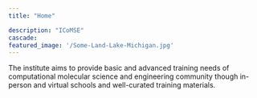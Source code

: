 ```yaml
---
title: "Home"

description: "ICoMSE"
cascade:
featured_image: '/Some-Land-Lake-Michigan.jpg'
---
```

The institute aims to provide basic and advanced training needs of computational molecular science and engineering community though in-person and virtual schools and well-curated training materials.
